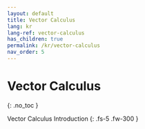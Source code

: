 ```yaml
---
layout: default
title: Vector Calculus
lang: kr
lang-ref: vector-calculus
has_children: true
permalink: /kr/vector-calculus
nav_order: 5
---
```


# Vector Calculus
{: .no_toc }


Vector Calculus Introduction
{: .fs-5 .fw-300 }